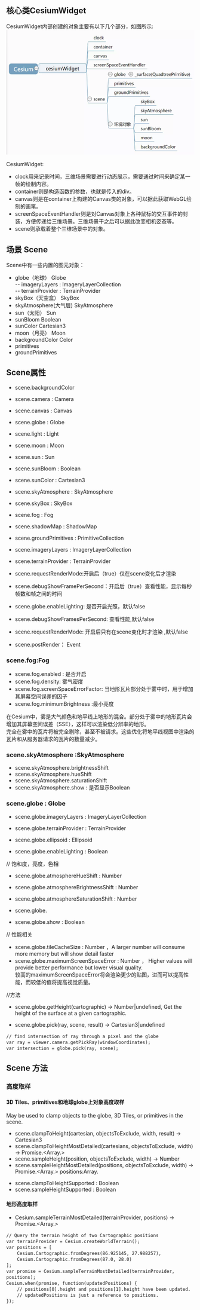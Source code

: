 
##  核心类CesiumWidget



CesiumWidget内部创建的对象主要有以下几个部分，如图所示:
![widget](./widget.png)

CesiumWidget:

- clock用来记录时间，三维场景需要进行动态展示，需要通过时间来确定某一帧的绘制内容。 
- container则是构造函数的参数，也就是传入的div。 
- canvas则是在container上构建的Canvas类的对象，可以据此获取WebGL绘制的画笔。 
- screenSpaceEventHandler则是对Canvas对象上各种鼠标的交互事件的封装，方便传递给三维场景。三维场景干之后可以据此改变相机姿态等。 
- scene则承载着整个三维场景中的对象。



## 场景 Scene 

Scene中有一些内置的图元对象：
- globe（地球）  Globe  
       -- imageryLayers : ImageryLayerCollection  
       -- terrainProvider : TerrainProvider  
- skyBox（天空盒）  SkyBox
- skyAtmosphere(大气层)   SkyAtmosphere
- sun（太阳）  Sun
- sunBloom     Boolean
- sunColor  Cartesian3
- moon（月亮） Moon
- backgroundColor   Color
- primitives
- groundPrimitives


## Scene属性

- scene.backgroundColor 
- scene.camera : Camera
- scene.canvas : Canvas
- scene.globe : Globe 
 
- scene.light : Light
- scene.moon : Moon
- scene.sun : Sun 
- scene.sunBloom : Boolean 
- scene.sunColor : Cartesian3
 
- scene.skyAtmosphere : SkyAtmosphere 
- scene.skyBox : SkyBox

- scene.fog : Fog 
- scene.shadowMap : ShadowMap 
 
- scene.groundPrimitives : PrimitiveCollection
- scene.imageryLayers : ImageryLayerCollection
- scene.terrainProvider : TerrainProvider


- scene.requestRenderMode:开启后（true）仅在scene变化后才渲染
- scene.debugShowFramePerSecond：开启后（true）查看性能，显示每秒帧数和帧之间的时间
- scene.globe.enableLighting: 是否开启光照，默认false
- scene.debugShowFramesPerSecond: 查看性能,默认false
- scene.requestRenderMode: 开启后只有在scene变化时才渲染 ,默认false
- scene.postRender： Event
 
### scene.fog:Fog

- scene.fog.enabled : 是否开启
- scene.fog.density: 雾气密度
- scene.fog.screenSpaceErrorFactor: 当地形瓦片部分处于雾中时，用于增加其屏幕空间误差的因子
- scene.fog.minimumBrightness :最小亮度
 
在Cesium中，雾是大气颜色和地平线上地形的混合。部分处于雾中的地形瓦片会增加其屏幕空间误差（SSE），这样可以渲染低分辨率的地形。     
完全在雾中的瓦片将被完全剔除，甚至不被请求。这些优化将地平线视图中渲染的瓦片和从服务器请求的瓦片的数量减少。       



### scene.skyAtmosphere :SkyAtmosphere
- scene.skyAtmosphere.brightnessShift 
- scene.skyAtmosphere.hueShift 
- scene.skyAtmosphere.saturationShift 
- scene.skyAtmosphere.show : 是否显示Boolean


### scene.globe : Globe

- scene.globe.imageryLayers : ImageryLayerCollection
- scene.globe.terrainProvider : TerrainProvider
- scene.globe.ellipsoid : Ellipsoid 

- scene.globe.enableLighting : Boolean

// 饱和度，亮度，色相
- scene.globe.atmosphereHueShift : Number
- scene.globe.atmosphereBrightnessShift : Number
- scene.globe.atmosphereSaturationShift : Number
- scene.globe.

- scene.globe.show : Boolean

// 性能相关
- scene.globe.tileCacheSize : Number ，A larger number will consume more memory but will show detail faster 
- scene.globe.maximumScreenSpaceError : Number ， Higher values will provide better performance but lower visual quality.   
  较高的maximumScreenSpaceError将会渲染更少的贴图，进而可以提高性能，而较低的值将提高视觉质量。   

//方法
- scene.globe.getHeight(cartographic) → Number|undefined, Get the height of the surface at a given cartographic.

- scene.globe.pick(ray, scene, result) → Cartesian3|undefined

```
// find intersection of ray through a pixel and the globe
var ray = viewer.camera.getPickRay(windowCoordinates);
var intersection = globe.pick(ray, scene);
```
 
 
## Scene 方法

### 高度取样

#### 3D Tiles、primitives和地球globe上对象高度取样
May be used to clamp objects to the globe, 3D Tiles, or primitives in the scene.
- scene.clampToHeight(cartesian, objectsToExclude, width, result) → Cartesian3
- scene.clampToHeightMostDetailed(cartesians, objectsToExclude, width) → Promise.<Array.<Cartesian3>>
- scene.sampleHeight(position, objectsToExclude, width) → Number
- scene.sampleHeightMostDetailed(positions, objectsToExclude, width) → Promise.<Array.<Cartographic>>   positions:Array.<Cartographic>
 
* scene.clampToHeightSupported : Boolean
* scene.sampleHeightSupported : Boolean


#### 地形高度取样

- Cesium.sampleTerrainMostDetailed(terrainProvider, positions) → Promise.<Array.<Cartographic>>

```
// Query the terrain height of two Cartographic positions
var terrainProvider = Cesium.createWorldTerrain();
var positions = [
    Cesium.Cartographic.fromDegrees(86.925145, 27.988257),
    Cesium.Cartographic.fromDegrees(87.0, 28.0)
];
var promise = Cesium.sampleTerrainMostDetailed(terrainProvider, positions);
Cesium.when(promise, function(updatedPositions) {
    // positions[0].height and positions[1].height have been updated.
    // updatedPositions is just a reference to positions.
});
```

 



 












